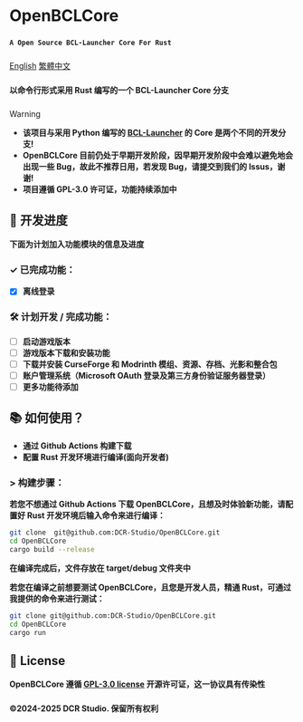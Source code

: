 # **OpenBCLCore**
#####
**```A Open Source BCL-Launcher Core For Rust```**
#####
[English](README.md)
[繁體中文](README_ZH_TW.md)
#####
**以命令行形式采用 Rust 编写的一个 BCL-Launcher Core 分支**
#####

> [!WARNING]
> * **该项目与采用 Python 编写的 [BCL-Launcher](https://github.com/DCR-Studio/BCL-Launcher) 的 Core 是两个不同的开发分支!**
> * **OpenBCLCore 目前仍处于早期开发阶段，因早期开发阶段中会难以避免地会出现一些 Bug，故此不推荐日用，若发现 Bug，请提交到我们的 Issus，谢谢!**
> * **项目遵循 GPL-3.0 许可证，功能持续添加中**

#####

## **📆 开发进度**
**下面为计划加入功能模块的信息及进度**

#####

### **✓ 已完成功能：**

* [x] **离线登录**

### **🛠️ 计划开发 / 完成功能：**

* [ ] **启动游戏版本**
* [ ] **游戏版本下载和安装功能**
* [ ] **下载并安装 CurseForge 和 Modrinth 模组、资源、存档、光影和整合包**
* [ ] **账户管理系统（Microsoft OAuth 登录及第三方身份验证服务器登录）**
* [ ] **更多功能待添加**

#####

## **📚 如何使用？**

- **通过 Github Actions 构建下载**
- **配置 Rust 开发环境进行编译(面向开发者)**
#####
### > **构建步骤：**

**若您不想通过 Github Actions 下载 OpenBCLCore，且想及时体验新功能，请配置好 Rust 开发环境后输入命令来进行编译：**

```bash
git clone  git@github.com:DCR-Studio/OpenBCLCore.git
cd OpenBCLCore
cargo build --release
```

**在编译完成后，文件存放在 target/debug 文件夹中**

**若您在编译之前想要测试 OpenBCLCore，且您是开发人员，精通 Rust，可通过我提供的命令来进行测试：**

```bash
git clone git@github.com:DCR-Studio/OpenBCLCore.git
cd OpenBCLCore
cargo run
```

#####
## **📖 License**

**OpenBCLCore 遵循 **[GPL-3.0 license](LICENSE)** 开源许可证，这一协议具有传染性**

#####
**©2024-2025 DCR Studio. 保留所有权利**
